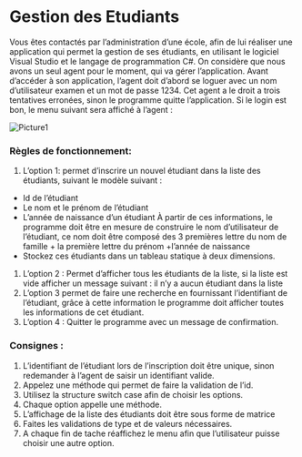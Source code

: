 # Gestion des Etudiants
Vous êtes contactés par l’administration d’une école, afin de lui réaliser une application qui permet la gestion de ses étudiants, en utilisant le logiciel Visual Studio et le langage de programmation C#.
On considère que nous avons un seul agent pour le moment, qui va gérer l’application.
Avant d’accéder à son application, l’agent doit d’abord se loguer avec un nom d’utilisateur examen et un mot de passe 1234.
Cet agent a le droit a trois tentatives erronées, sinon le programme quitte l’application.
Si le login est bon, le menu suivant sera affiché à l’agent :

![Picture1](https://github.com/mgracnazareno/GestiondesEtudiants/assets/47845955/daf86509-ba3f-4d43-8f29-35dec016e61d)

### Règles de fonctionnement:
1.	L’option 1: permet d’inscrire un nouvel étudiant dans la liste des étudiants, suivant le modèle suivant :
 -	Id de l’étudiant 
 -	Le nom et le prénom de l’étudiant
 -	L’année de naissance d’un étudiant
  À partir de ces informations, le programme doit être en mesure de construire
le nom d’utilisateur de l’étudiant, ce nom doit être composé des 3 premières lettre du nom de famille + la première lettre du prénom +l’année de naissance
 -	Stockez ces étudiants dans un tableau statique à deux dimensions.
1.	L’option 2 : Permet d’afficher tous les étudiants de la liste, si la liste est vide afficher un message suivant : il n’y a aucun étudiant dans la liste
1.	L’option 3 permet de faire une recherche en fournissant l’identifiant de l’étudiant, grâce à cette information le programme doit afficher toutes les informations de cet étudiant.
1.	L’option 4 : Quitter le programme avec un message de confirmation.
 	
### Consignes :
1.	L’identifiant de l’étudiant lors de l’inscription doit être unique, sinon redemander à l’agent de saisir un identifiant valide.
1.	Appelez une méthode qui permet de faire la validation de l’id.
1.	Utilisez la structure switch case afin de choisir les options.
1. Chaque option appelle une méthode.
1.	L’affichage de la liste des étudiants doit être sous forme de matrice
1.	Faites les validations de type et de valeurs nécessaires.
1. A chaque fin de tache réaffichez le menu afin que l’utilisateur puisse choisir une autre option.

